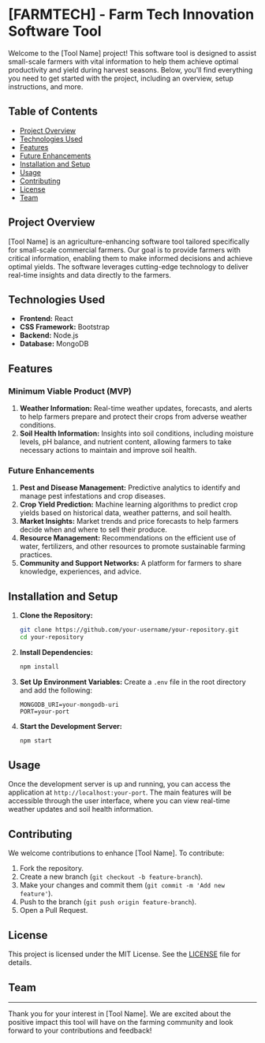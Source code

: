 # [FARMTECH] - Farm Tech Innovation Software Tool

Welcome to the [Tool Name] project! This software tool is designed to assist small-scale farmers with vital information to help them achieve optimal productivity and yield during harvest seasons. Below, you'll find everything you need to get started with the project, including an overview, setup instructions, and more.

## Table of Contents

- [Project Overview](#project-overview)
- [Technologies Used](#technologies-used)
- [Features](#features)
- [Future Enhancements](#future-enhancements)
- [Installation and Setup](#installation-and-setup)
- [Usage](#usage)
- [Contributing](#contributing)
- [License](#license)
- [Team](#team)

## Project Overview

[Tool Name] is an agriculture-enhancing software tool tailored specifically for small-scale commercial farmers. Our goal is to provide farmers with critical information, enabling them to make informed decisions and achieve optimal yields. The software leverages cutting-edge technology to deliver real-time insights and data directly to the farmers.

## Technologies Used
- **Frontend:** React
- **CSS Framework:** Bootstrap
- **Backend:** Node.js
- **Database:** MongoDB

## Features
### Minimum Viable Product (MVP)
1. **Weather Information:** Real-time weather updates, forecasts, and alerts to help farmers prepare and protect their crops from adverse weather conditions.
2. **Soil Health Information:** Insights into soil conditions, including moisture levels, pH balance, and nutrient content, allowing farmers to take necessary actions to maintain and improve soil health.

### Future Enhancements
1. **Pest and Disease Management:** Predictive analytics to identify and manage pest infestations and crop diseases.
2. **Crop Yield Prediction:** Machine learning algorithms to predict crop yields based on historical data, weather patterns, and soil health.
3. **Market Insights:** Market trends and price forecasts to help farmers decide when and where to sell their produce.
4. **Resource Management:** Recommendations on the efficient use of water, fertilizers, and other resources to promote sustainable farming practices.
5. **Community and Support Networks:** A platform for farmers to share knowledge, experiences, and advice.

## Installation and Setup
1. **Clone the Repository:**
    ```bash
    git clone https://github.com/your-username/your-repository.git
    cd your-repository
    ```

2. **Install Dependencies:**
    ```bash
    npm install
    ```

3. **Set Up Environment Variables:**
   Create a `.env` file in the root directory and add the following:
    ```plaintext
    MONGODB_URI=your-mongodb-uri
    PORT=your-port
    ```

4. **Start the Development Server:**
    ```bash
    npm start
    ```

## Usage
Once the development server is up and running, you can access the application at `http://localhost:your-port`. The main features will be accessible through the user interface, where you can view real-time weather updates and soil health information.

## Contributing

We welcome contributions to enhance [Tool Name]. To contribute:

1. Fork the repository.
2. Create a new branch (`git checkout -b feature-branch`).
3. Make your changes and commit them (`git commit -m 'Add new feature'`).
4. Push to the branch (`git push origin feature-branch`).
5. Open a Pull Request.

## License

This project is licensed under the MIT License. See the [LICENSE](LICENSE) file for details.

## Team

---

Thank you for your interest in [Tool Name]. We are excited about the positive impact this tool will have on the farming community and look forward to your contributions and feedback!
